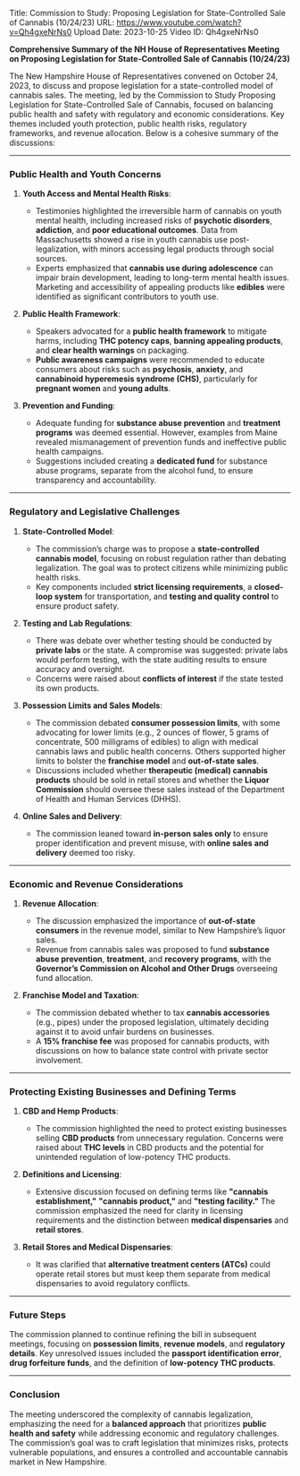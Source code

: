 Title: Commission to Study: Proposing Legislation for State-Controlled Sale of Cannabis (10/24/23)
URL: https://www.youtube.com/watch?v=Qh4gxeNrNs0
Upload Date: 2023-10-25
Video ID: Qh4gxeNrNs0

**Comprehensive Summary of the NH House of Representatives Meeting on Proposing Legislation for State-Controlled Sale of Cannabis (10/24/23)**

The New Hampshire House of Representatives convened on October 24, 2023, to discuss and propose legislation for a state-controlled model of cannabis sales. The meeting, led by the Commission to Study Proposing Legislation for State-Controlled Sale of Cannabis, focused on balancing public health and safety with regulatory and economic considerations. Key themes included youth protection, public health risks, regulatory frameworks, and revenue allocation. Below is a cohesive summary of the discussions:

---

### **Public Health and Youth Concerns**
1. **Youth Access and Mental Health Risks**:  
   - Testimonies highlighted the irreversible harm of cannabis on youth mental health, including increased risks of **psychotic disorders**, **addiction**, and **poor educational outcomes**. Data from Massachusetts showed a rise in youth cannabis use post-legalization, with minors accessing legal products through social sources.  
   - Experts emphasized that **cannabis use during adolescence** can impair brain development, leading to long-term mental health issues. Marketing and accessibility of appealing products like **edibles** were identified as significant contributors to youth use.  

2. **Public Health Framework**:  
   - Speakers advocated for a **public health framework** to mitigate harms, including **THC potency caps**, **banning appealing products**, and **clear health warnings** on packaging.  
   - **Public awareness campaigns** were recommended to educate consumers about risks such as **psychosis**, **anxiety**, and **cannabinoid hyperemesis syndrome (CHS)**, particularly for **pregnant women** and **young adults**.  

3. **Prevention and Funding**:  
   - Adequate funding for **substance abuse prevention** and **treatment programs** was deemed essential. However, examples from Maine revealed mismanagement of prevention funds and ineffective public health campaigns.  
   - Suggestions included creating a **dedicated fund** for substance abuse programs, separate from the alcohol fund, to ensure transparency and accountability.  

---

### **Regulatory and Legislative Challenges**
1. **State-Controlled Model**:  
   - The commission’s charge was to propose a **state-controlled cannabis model**, focusing on robust regulation rather than debating legalization. The goal was to protect citizens while minimizing public health risks.  
   - Key components included **strict licensing requirements**, a **closed-loop system** for transportation, and **testing and quality control** to ensure product safety.  

2. **Testing and Lab Regulations**:  
   - There was debate over whether testing should be conducted by **private labs** or the state. A compromise was suggested: private labs would perform testing, with the state auditing results to ensure accuracy and oversight.  
   - Concerns were raised about **conflicts of interest** if the state tested its own products.  

3. **Possession Limits and Sales Models**:  
   - The commission debated **consumer possession limits**, with some advocating for lower limits (e.g., 2 ounces of flower, 5 grams of concentrate, 500 milligrams of edibles) to align with medical cannabis laws and public health concerns. Others supported higher limits to bolster the **franchise model** and **out-of-state sales**.  
   - Discussions included whether **therapeutic (medical) cannabis products** should be sold in retail stores and whether the **Liquor Commission** should oversee these sales instead of the Department of Health and Human Services (DHHS).  

4. **Online Sales and Delivery**:  
   - The commission leaned toward **in-person sales only** to ensure proper identification and prevent misuse, with **online sales and delivery** deemed too risky.  

---

### **Economic and Revenue Considerations**
1. **Revenue Allocation**:  
   - The discussion emphasized the importance of **out-of-state consumers** in the revenue model, similar to New Hampshire’s liquor sales.  
   - Revenue from cannabis sales was proposed to fund **substance abuse prevention**, **treatment**, and **recovery programs**, with the **Governor’s Commission on Alcohol and Other Drugs** overseeing fund allocation.  

2. **Franchise Model and Taxation**:  
   - The commission debated whether to tax **cannabis accessories** (e.g., pipes) under the proposed legislation, ultimately deciding against it to avoid unfair burdens on businesses.  
   - A **15% franchise fee** was proposed for cannabis products, with discussions on how to balance state control with private sector involvement.  

---

### **Protecting Existing Businesses and Defining Terms**
1. **CBD and Hemp Products**:  
   - The commission highlighted the need to protect existing businesses selling **CBD products** from unnecessary regulation. Concerns were raised about **THC levels** in CBD products and the potential for unintended regulation of low-potency THC products.  

2. **Definitions and Licensing**:  
   - Extensive discussion focused on defining terms like **"cannabis establishment,"** **"cannabis product,"** and **"testing facility."** The commission emphasized the need for clarity in licensing requirements and the distinction between **medical dispensaries** and **retail stores**.  

3. **Retail Stores and Medical Dispensaries**:  
   - It was clarified that **alternative treatment centers (ATCs)** could operate retail stores but must keep them separate from medical dispensaries to avoid regulatory conflicts.  

---

### **Future Steps**
The commission planned to continue refining the bill in subsequent meetings, focusing on **possession limits**, **revenue models**, and **regulatory details**. Key unresolved issues included the **passport identification error**, **drug forfeiture funds**, and the definition of **low-potency THC products**.  

---

### **Conclusion**
The meeting underscored the complexity of cannabis legalization, emphasizing the need for a **balanced approach** that prioritizes **public health and safety** while addressing economic and regulatory challenges. The commission’s goal was to craft legislation that minimizes risks, protects vulnerable populations, and ensures a controlled and accountable cannabis market in New Hampshire.